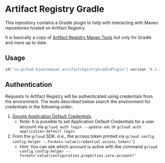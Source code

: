 # Artifact Registry Gradle

This repository contains a Gradle plugin to help with interacting with Maven repositories hosted on Artifact Registry.

It is basically a copy of [Artifact Registry Maven Tools](https://github.com/GoogleCloudPlatform/artifact-registry-maven-tools) but only for Gradle
and more up to date.

## Usage
```kts
id("io.github.bjoernmayer.artifactregistryGradlePlugin") version "0.1.3"
```

## Authentication

Requests to Artifact Registry will be authenticated using credentials from the environment. The
tools described below search the environment for credentials in the following order:
1. [Google Application Default Credentials](https://developers.google.com/accounts/docs/application-default-credentials).
    * Note: It is possible to set Application Default Credentials for a user account via `gcloud auth login --update-adc` or `gcloud auth application-default login`
1. From the `gcloud` SDK. (i.e., the access token printed via `gcloud config config-helper --format='value(credential.access_token)'`)
    * Hint: You can see which account is active with the command `gcloud config config-helper --format='value(configuration.properties.core.account)'`
